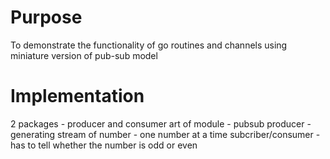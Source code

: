 # Purpose
To demonstrate the functionality of go routines and channels using miniature version of pub-sub model

# Implementation
2 packages - producer and consumer
art of module - pubsub
producer - generating stream of number - one number at a time
subcriber/consumer -  has to tell whether the number is odd or even

